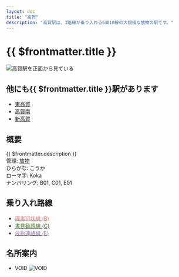 ```yaml
---
layout: doc
title: "高賀"
description: "高賀駅は、3路線が乗り入れる6面10線の大規模な放物の駅です。"
---
```


# {{ $frontmatter.title }}
![高賀駅を正面から見ている](/img/tour/koka.png)

## 他にも{{ $frontmatter.title }}駅があります
- [東高賀](/station/stations/higashikoka.md)
- [高賀南](/station/stations/kokaminami.md)
- [新高賀](/station/stations/sinkoka.md)

## 概要
{{ $frontmatter.description }}  
管理: [放物](/company/houbutu/index.md)  
ひらがな: こうか  
ローマ字: Koka  
ナンバリング: B01, C01, E01

## 乗り入れ路線
- [<span style="color: #D7817E">理事冠状線 (B)</span>](/company/houbutu/line/rizikanzyousen.md)
- [<span style="color: #456E2C">書見勧誘線 (C)</span>](/company/houbutu/line/syokenkanyusen.md)
- [<span style="color: #9577A3">放物連絡線 (E)</span>](/company/houbutu/line/houbuturenrakusen.md)

## 名所案内
- VOID
![VOID](/img/tour/void.png)